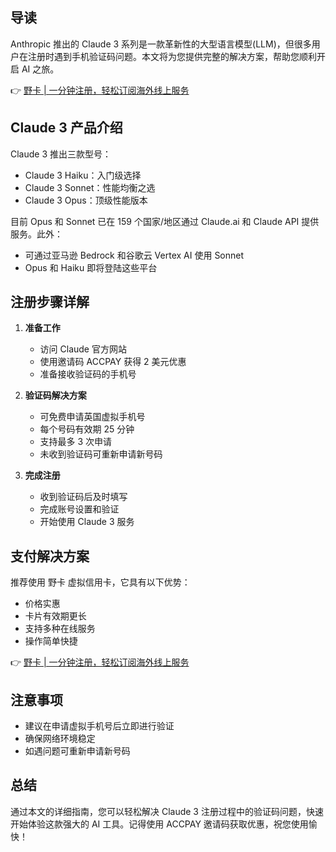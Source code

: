 ## 导读

Anthropic 推出的 Claude 3 系列是一款革新性的大型语言模型(LLM)，但很多用户在注册时遇到手机验证码问题。本文将为您提供完整的解决方案，帮助您顺利开启 AI 之旅。

👉 [野卡 | 一分钟注册，轻松订阅海外线上服务](https://bit.ly/bewildcard)

## Claude 3 产品介绍

Claude 3 推出三款型号：
- Claude 3 Haiku：入门级选择
- Claude 3 Sonnet：性能均衡之选
- Claude 3 Opus：顶级性能版本

目前 Opus 和 Sonnet 已在 159 个国家/地区通过 Claude.ai 和 Claude API 提供服务。此外：
- 可通过亚马逊 Bedrock 和谷歌云 Vertex AI 使用 Sonnet
- Opus 和 Haiku 即将登陆这些平台

## 注册步骤详解

1. **准备工作**
   - 访问 Claude 官方网站
   - 使用邀请码 ACCPAY 获得 2 美元优惠
   - 准备接收验证码的手机号

2. **验证码解决方案**
   - 可免费申请英国虚拟手机号
   - 每个号码有效期 25 分钟
   - 支持最多 3 次申请
   - 未收到验证码可重新申请新号码

3. **完成注册**
   - 收到验证码后及时填写
   - 完成账号设置和验证
   - 开始使用 Claude 3 服务

## 支付解决方案

推荐使用 野卡 虚拟信用卡，它具有以下优势：
- 价格实惠
- 卡片有效期更长
- 支持多种在线服务
- 操作简单快捷

👉 [野卡 | 一分钟注册，轻松订阅海外线上服务](https://bit.ly/bewildcard)

## 注意事项

- 建议在申请虚拟手机号后立即进行验证
- 确保网络环境稳定
- 如遇问题可重新申请新号码

## 总结

通过本文的详细指南，您可以轻松解决 Claude 3 注册过程中的验证码问题，快速开始体验这款强大的 AI 工具。记得使用 ACCPAY 邀请码获取优惠，祝您使用愉快！